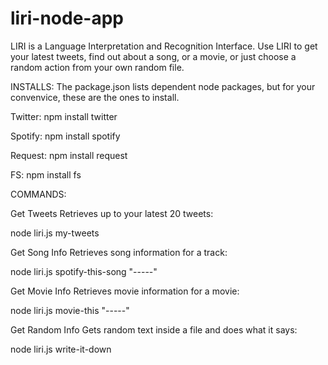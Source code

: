 # liri-node-app

LIRI is a Language Interpretation and Recognition Interface. Use LIRI to get your latest tweets, find out about a song, or a movie, or just choose a random action from your own random file.

INSTALLS:
The package.json lists dependent node packages, but for your convenvice, these are the ones to install.

Twitter:
npm install twitter

Spotify:
npm install spotify

Request:
npm install request

FS:
npm install fs

COMMANDS:

Get Tweets
Retrieves up to your latest 20 tweets:

node liri.js my-tweets

Get Song Info
Retrieves song information for a track:

node liri.js spotify-this-song "-----"

Get Movie Info
Retrieves movie information for a movie:

node liri.js movie-this "-----"

Get Random Info
Gets random text inside a file and does what it says:

node liri.js write-it-down

